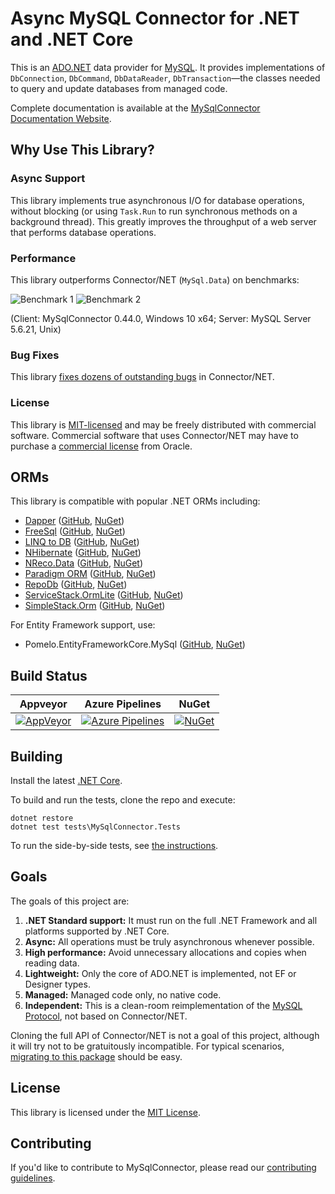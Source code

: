 # Async MySQL Connector for .NET and .NET Core

This is an [ADO.NET](https://docs.microsoft.com/en-us/dotnet/framework/data/adonet/) data
provider for [MySQL](https://www.mysql.com/). It provides implementations of
`DbConnection`, `DbCommand`, `DbDataReader`, `DbTransaction`—the classes
needed to query and update databases from managed code.

Complete documentation is available at the [MySqlConnector Documentation Website](https://mysqlconnector.net/).

## Why Use This Library?

### Async Support

This library implements true asynchronous I/O for database operations, without blocking
(or using `Task.Run` to run synchronous methods on a background thread). This greatly
improves the throughput of a web server that performs database operations.

### Performance

This library outperforms Connector/NET (`MySql.Data`) on benchmarks:

![Benchmark 1](https://files.logoscdn.com/v1/files/12389056/content.png?signature=UE8FnU9ykb1f_7C68_D8lF2ZAzc) ![Benchmark 2](https://files.logoscdn.com/v1/files/12389051/content.png?signature=Gptw0KDjYREuulIk_37zuO6OToc)

(Client: MySqlConnector 0.44.0, Windows 10 x64; Server: MySQL Server 5.6.21, Unix)

### Bug Fixes

This library [fixes dozens of outstanding bugs](https://mysqlconnector.net/tutorials/migrating-from-connector-net/#fixed-bugs) in Connector/NET.

### License

This library is [MIT-licensed](LICENSE) and may be freely distributed with commercial software.
Commercial software that uses Connector/NET may have to purchase a [commercial license](https://www.mysql.com/about/legal/licensing/oem/)
from Oracle.

## ORMs

This library is compatible with popular .NET ORMs including:

* [Dapper](https://dapperlib.github.io/Dapper/) ([GitHub](https://github.com/StackExchange/dapper-dot-net), [NuGet](https://www.nuget.org/packages/Dapper))
* [FreeSql](http://freesql.net/) ([GitHub](https://github.com/dotnetcore/FreeSql), [NuGet](https://www.nuget.org/packages/FreeSql.Provider.MySqlConnector/))
* [LINQ to DB](https://linq2db.github.io/) ([GitHub](https://github.com/linq2db/linq2db), [NuGet](https://www.nuget.org/packages/linq2db.MySqlConnector))
* [NHibernate](https://www.nhibernate.info) ([GitHub](https://github.com/nhibernate/NHibernate.MySqlConnector), [NuGet](https://www.nuget.org/packages/NHibernate.Driver.MySqlConnector))
* [NReco.Data](https://www.nrecosite.com/dalc_net.aspx) ([GitHub](https://github.com/nreco/data), [NuGet](https://www.nuget.org/packages/NReco.Data))
* [Paradigm ORM](https://www.paradigm.net.co/) ([GitHub](https://github.com/MiracleDevs/Paradigm.ORM), [NuGet](https://www.nuget.org/packages/Paradigm.ORM.Data.MySql/))
* [RepoDb](https://repodb.net/) ([GitHub](https://github.com/mikependon/RepoDb/tree/master/RepoDb.MySqlConnector), [NuGet](https://www.nuget.org/packages/RepoDb.MySqlConnector))
* [ServiceStack.OrmLite](https://servicestack.net/ormlite) ([GitHub](https://github.com/ServiceStack/ServiceStack.OrmLite), [NuGet](https://www.nuget.org/packages/ServiceStack.OrmLite.MySqlConnector))
* [SimpleStack.Orm](https://simplestack.org/) ([GitHub](https://github.com/SimpleStack/simplestack.orm), [NuGet](https://www.nuget.org/packages/SimpleStack.Orm.MySQLConnector))

For Entity Framework support, use:

* Pomelo.EntityFrameworkCore.MySql ([GitHub](https://github.com/PomeloFoundation/Pomelo.EntityFrameworkCore.MySql), [NuGet](https://www.nuget.org/packages/Pomelo.EntityFrameworkCore.MySql))

## Build Status

Appveyor | Azure Pipelines | NuGet
--- | --- | ---
[![AppVeyor](https://img.shields.io/appveyor/ci/mysqlnet/mysqlconnector/master.svg)](https://ci.appveyor.com/project/mysqlnet/mysqlconnector) | [![Azure Pipelines](https://dev.azure.com/mysqlnet/MySqlConnector/_apis/build/status/mysql-net.MySqlConnector?branchName=master)](https://dev.azure.com/mysqlnet/MySqlConnector/_build/latest?definitionId=2&branchName=master) | [![NuGet](https://img.shields.io/nuget/vpre/MySqlConnector.svg)](https://www.nuget.org/packages/MySqlConnector/)

## Building

Install the latest [.NET Core](https://www.microsoft.com/net/core).

To build and run the tests, clone the repo and execute:

```
dotnet restore
dotnet test tests\MySqlConnector.Tests
```

To run the side-by-side tests, see [the instructions](tests/README.md).

## Goals

The goals of this project are:

1. **.NET Standard support:** It must run on the full .NET Framework and all platforms supported by .NET Core.
2. **Async:** All operations must be truly asynchronous whenever possible.
3. **High performance:** Avoid unnecessary allocations and copies when reading data.
4. **Lightweight:** Only the core of ADO.NET is implemented, not EF or Designer types.
5. **Managed:** Managed code only, no native code.
6. **Independent:** This is a clean-room reimplementation of the [MySQL Protocol](https://dev.mysql.com/doc/internals/en/client-server-protocol.html), not based on Connector/NET.

Cloning the full API of Connector/NET is not a goal of this project, although
it will try not to be gratuitously incompatible. For typical scenarios, [migrating to this package](https://mysqlconnector.net/tutorials/migrating-from-connector-net/) should
be easy.

## License

This library is licensed under the [MIT License](LICENSE).

## Contributing

If you'd like to contribute to MySqlConnector, please read our [contributing guidelines](.github/CONTRIBUTING.md).
